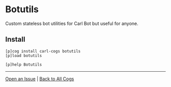 # Botutils

Custom stateless bot utilities for Carl Bot but useful for anyone.

## Install

```text
[p]cog install carl-cogs botutils
[p]load botutils

[p]help Botutils
```

---
[Open an Issue](https://github.com/smashedr/carl-cogs/issues/new?title=Botutils) |
[Back to All Cogs](../README.md#public-cogs)
